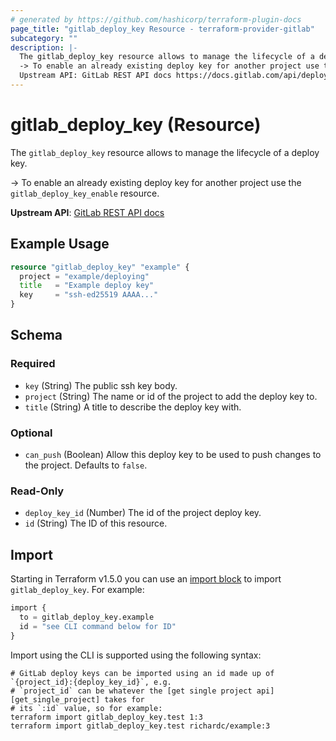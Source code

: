 ```yaml
---
# generated by https://github.com/hashicorp/terraform-plugin-docs
page_title: "gitlab_deploy_key Resource - terraform-provider-gitlab"
subcategory: ""
description: |-
  The gitlab_deploy_key resource allows to manage the lifecycle of a deploy key.
  -> To enable an already existing deploy key for another project use the gitlab_deploy_key_enable resource.
  Upstream API: GitLab REST API docs https://docs.gitlab.com/api/deploy_keys/
---
```


# gitlab_deploy_key (Resource)

The `gitlab_deploy_key` resource allows to manage the lifecycle of a deploy key.

-> To enable an already existing deploy key for another project use the `gitlab_deploy_key_enable` resource.

**Upstream API**: [GitLab REST API docs](https://docs.gitlab.com/api/deploy_keys/)

## Example Usage

```terraform
resource "gitlab_deploy_key" "example" {
  project = "example/deploying"
  title   = "Example deploy key"
  key     = "ssh-ed25519 AAAA..."
}
```

<!-- schema generated by tfplugindocs -->
## Schema

### Required

- `key` (String) The public ssh key body.
- `project` (String) The name or id of the project to add the deploy key to.
- `title` (String) A title to describe the deploy key with.

### Optional

- `can_push` (Boolean) Allow this deploy key to be used to push changes to the project. Defaults to `false`.

### Read-Only

- `deploy_key_id` (Number) The id of the project deploy key.
- `id` (String) The ID of this resource.

## Import

Starting in Terraform v1.5.0 you can use an [import block](https://developer.hashicorp.com/terraform/language/import) to import `gitlab_deploy_key`. For example:
```terraform
import {
  to = gitlab_deploy_key.example
  id = "see CLI command below for ID"
}
```

Import using the CLI is supported using the following syntax:

```shell
# GitLab deploy keys can be imported using an id made up of `{project_id}:{deploy_key_id}`, e.g.
# `project_id` can be whatever the [get single project api][get_single_project] takes for
# its `:id` value, so for example:
terraform import gitlab_deploy_key.test 1:3
terraform import gitlab_deploy_key.test richardc/example:3
```
